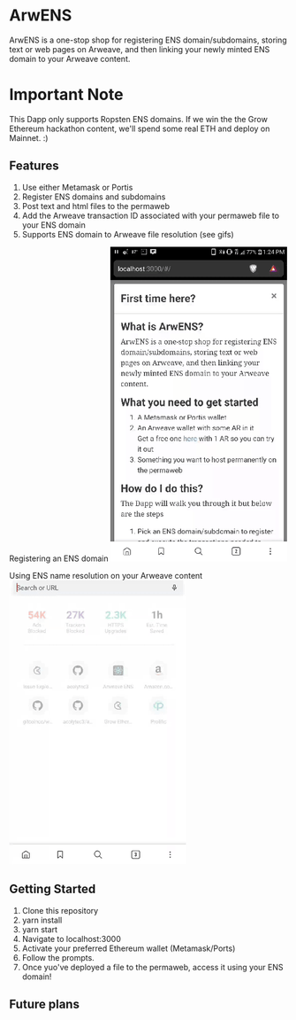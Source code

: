 # ArwENS

ArwENS is a one-stop shop for registering ENS domain/subdomains, storing text or web pages on Arweave, 
and then linking your newly minted ENS domain to your Arweave content.

# Important Note
This Dapp only supports Ropsten ENS domains.  If we win the the Grow Ethereum hackathon content, we'll spend some real ETH and deploy on Mainnet. :)

## Features

1. Use either Metamask or Portis
2. Register ENS domains and subdomains
3. Post text and html files to the permaweb
4. Add the Arweave transaction ID associated with your permaweb file to your ENS domain
5. Supports ENS domain to Arweave file resolution (see gifs)

Registering an ENS domain
![](registration.gif)

Using ENS name resolution on your Arweave content
![](router.gif)

## Getting Started

1. Clone this repository
2. yarn install
3. yarn start
4. Navigate to localhost:3000
5. Activate your preferred Ethereum wallet (Metamask/Ports)
6. Follow the prompts.
7. Once yuo've deployed a file to the permaweb, access it using your ENS domain!

## Future plans